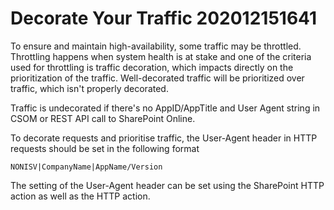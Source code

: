 # Decorate Your Traffic 202012151641

To ensure and maintain high-availability, some traffic may be throttled. Throttling happens when system health is at stake and one of the criteria used for throttling is traffic decoration, which impacts directly on the prioritization of the traffic. Well-decorated traffic will be prioritized over traffic, which isn't properly decorated.

Traffic is undecorated if there's no AppID/AppTitle and User Agent string in CSOM or REST API call to SharePoint Online.

To decorate requests and prioritise traffic, the User-Agent header in HTTP requests should be set in the following format

`NONISV|CompanyName|AppName/Version`

The setting of the User-Agent header can be set using the SharePoint HTTP action as well as the HTTP action.